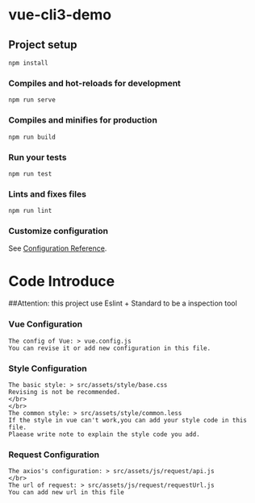 # vue-cli3-demo

## Project setup
```
npm install
```

### Compiles and hot-reloads for development
```
npm run serve
```

### Compiles and minifies for production
```
npm run build
```

### Run your tests
```
npm run test
```

### Lints and fixes files
```
npm run lint
```

### Customize configuration
See [Configuration Reference](https://cli.vuejs.org/config/).


# Code Introduce

##Attention: this project use Eslint + Standard to be a inspection tool

### Vue Configuration
```
The config of Vue: > vue.config.js
You can revise it or add new configuration in this file.
```

### Style Configuration
```
The basic style: > src/assets/style/base.css
Revising is not be recommended.
</br>
</br>
The common style: > src/assets/style/common.less
If the style in vue can't work,you can add your style code in this file.
Plaease write note to explain the style code you add.
```

### Request Configuration
```
The axios's configuration: > src/assets/js/request/api.js
</br>
The url of request: > src/assets/js/request/requestUrl.js
You can add new url in this file
```

